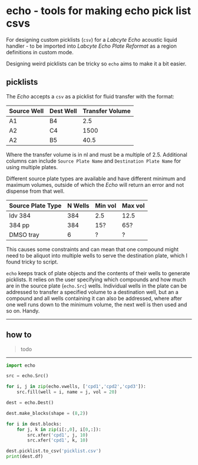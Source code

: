 # echo - tools for making echo pick list csvs

For designing custom picklists (`csv`) for a *Labcyte Echo* acoustic liquid handler - to be imported into *Labcyte Echo Plate Reformat* as a region definitions in custom mode.

Designing weird picklists can be tricky so `echo` aims to make it a bit easier. 

## picklists
The *Echo* accepts a `csv` as a picklist for fluid transfer with the format:

| Source Well | Dest Well | Transfer Volume |
|-------------|-----------|-----------------|
|   A1        |    B4     |   2.5           |
|   A2        |    C4     |   1500          |
|   A2        |    B5     |   40.5          |

Where the transfer volume is in nl and must be a multiple of 2.5. Additional columns can include `Source Plate Name` and `Destination Plate Name` for using multiple plates.

Different source plate types are available and have different minimum and maximum volumes, outside of which the *Echo* will return an error and not dispense from that well.

| Source Plate Type | N Wells | Min vol | Max vol |
|-------------------|---------|---------|---------|
|  ldv 384          |   384   |   2.5   |  12.5   |
|   384 pp          |   384   |   15?   |  65?    |
|    DMSO tray      |   6     |   ?     |   ?     |

This causes some constraints and can mean that one compound might need to be aliquot into multiple wells to serve the destination plate, which I found tricky to script.

`echo` keeps track of plate objects and the contents of their wells to generate picklists. It relies on the user specifying which compounds and how much are in the source plate (`echo.Src`) wells. Individual wells in the plate can be addressed to transfer a specified volume to a destination well, but an a compound and all wells containing it can also be addressed, where after one well runs down to the minimum volume, the next well is then used and so on. Handy.

------------------

## how to

> todo


---------------

```python
import echo

src = echo.Src()

for i, j in zip(echo.vwells, ['cpd1','cpd2','cpd3']):
	src.fill(well = i, name = j, vol = 20)

dest = echo.Dest()

dest.make_blocks(shape = (8,2))

for i in dest.blocks:
	for j, k in zip(i[:,0], i[0,:]):
		src.xfer('cpd1', j, 10)
		src.xfer('cpd1', k, 10)

dest.picklist.to_csv('picklist.csv')
print(dest.df)
```
